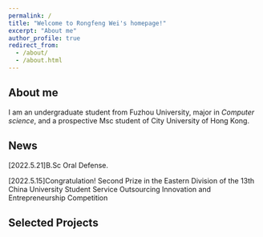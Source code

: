 ```yaml
---
permalink: /
title: "Welcome to Rongfeng Wei's homepage!"
excerpt: "About me"
author_profile: true
redirect_from: 
  - /about/
  - /about.html
---
```


## About me

I am an undergraduate student from Fuzhou University, major in *Computer science*, and a prospective Msc student of City University of Hong Kong.  

## News																							

[2022.5.21]B.Sc Oral Defense.

[2022.5.15]Congratulation! Second Prize in the Eastern Division of the 13th China University Student Service Outsourcing Innovation and Entrepreneurship Competition

## Selected Projects
> 